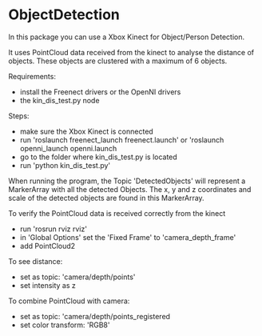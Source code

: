 # ObjectDetection
In this package you can use a Xbox Kinect for Object/Person Detection. 

It uses PointCloud data received from the kinect to analyse the distance of objects. 
These objects are clustered with a maximum of 6 objects.

Requirements:
  - install the Freenect drivers or the OpenNI drivers
  - the kin_dis_test.py node
  
Steps:
  - make sure the Xbox Kinect is connected
  - run 'roslaunch freenect_launch freenect.launch'   or   'roslaunch openni_launch openni.launch
  - go to the folder where kin_dis_test.py is located
  - run 'python kin_dis_test.py'
  
When running the program, the Topic 'DetectedObjects' will represent a MarkerArray with all the detected Objects.
The x, y and z coordinates and scale of the detected objects are found in this MarkerArray.

To verify the PointCloud data is received correctly from the kinect
  - run 'rosrun rviz rviz'
  - in 'Global Options' set the 'Fixed Frame' to 'camera_depth_frame'
  - add PointCloud2
  
To see distance:
  - set as topic: 'camera/depth/points'
  - set intensity as z
  
To combine PointCloud with camera:
  - set as topic: 'camera/depth/points_registered
  - set color transform: 'RGB8'
  

